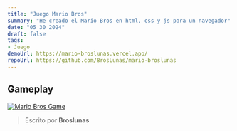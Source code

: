```yaml
---
title: "Juego Mario Bros"
summary: "He creado el Mario Bros en html, css y js para un navegador"
date: "05 30 2024"
draft: false
tags:
- Juego
demoUrl: https://mario-broslunas.vercel.app/
repoUrl: https://github.com/BrosLunas/mario-broslunas
---
```


## Gameplay
[![Mario Bros Game](/img/games/mario.png)](/video/gameplay/mario.mp4)

> Escrito por **Broslunas**